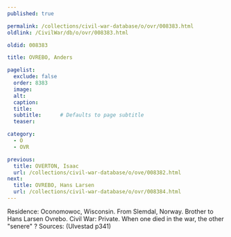 ```yaml
---
published: true

permalink: /collections/civil-war-database/o/ovr/008383.html
oldlink: /CivilWar/db/o/ovr/008383.html

oldid: 008383

title: OVREBO, Anders

pagelist:
  exclude: false
  order: 8383
  image: 
  alt:
  caption:
  title:
  subtitle:      # Defaults to page subtitle
  teaser:

category: 
  - O 
  - OVR

previous:
  title: OVERTON, Isaac
  url: /collections/civil-war-database/o/ove/008382.html  
next:
  title: OVREBO, Hans Larsen
  url: /collections/civil-war-database/o/ovr/008384.html   
---
```

Residence: Oconomowoc, Wisconsin. From Slemdal, Norway. Brother to Hans Larsen Ovrebo. Civil War: Private. When one died in the war, the other &quot;senere&quot; ? Sources: (Ulvestad p341)